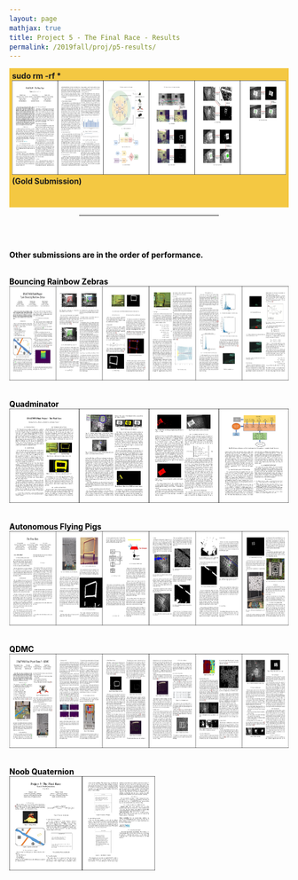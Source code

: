 ```yaml
---
layout: page
mathjax: true
title: Project 5 - The Final Race - Results
permalink: /2019fall/proj/p5-results/
---
```



<!-- Gold -->
<p style="background-color:#f4c842; padding:5px">
<b><b>sudo rm -rf *</b><br>
</b><a href="/Reports/p5/rehmnicholas.pdf">
<img src="/Reports/p5/rehmnicholas.jpg" height="170"></a><br>
<b>(Gold Submission)<br>
<br><br>


<!-- Other Submissions -->
<p></p>

<center>
<hr width="50%">
</center>
<br><br>

<font color="black">

Other submissions are in the order of performance.<br><br>

<b><b><text>Bouncing Rainbow Zebras</text></b><br>
</b><a href="/Reports/p5/holumerik.pdf"> 
<img src="/Reports/p5/holumerik.jpg" height="170"></a>
<br><br>

<b><b>Quadminator</b><br>
</b><a href="/Reports/p5/carrilloestefany.pdf"> 
<img src="/Reports/p5/carrilloestefany.jpg" height="170"></a>
<br><br>

<b><b>Autonomous Flying Pigs</b><br>
</b><a href="/Reports/p5/lumbaravi.pdf"> 
<img src="/Reports/p5/lumbaravi.jpg" height="170"></a>
<br><br>

<b><b>QDMC</b><br>
</b><a href="/Reports/p5/semenovilya.pdf"> 
<img src="/Reports/p5/semenovilya.jpg" height="170"></a>
<br><br>

<b><b>Noob Quaternion</b><br>
</b><a href="/Reports/p5/aroraprateek.pdf"> 
<img src="/Reports/p5/aroraprateek.jpg" height="170"></a>
<br><br>
